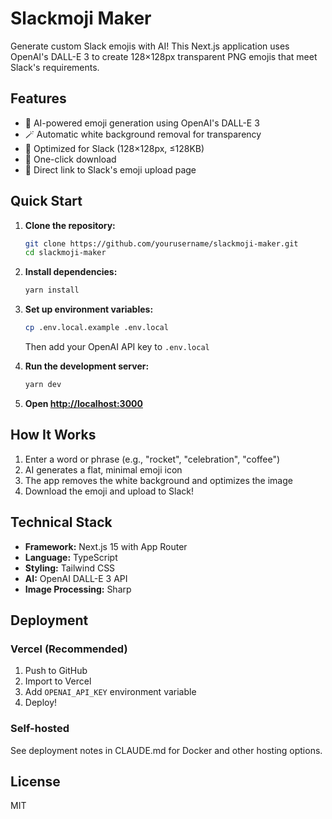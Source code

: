 # Slackmoji Maker

Generate custom Slack emojis with AI! This Next.js application uses OpenAI's DALL-E 3 to create 128×128px transparent PNG emojis that meet Slack's requirements.

## Features

- 🎨 AI-powered emoji generation using OpenAI's DALL-E 3
- 🪄 Automatic white background removal for transparency
- 📏 Optimized for Slack (128×128px, ≤128KB)
- 💾 One-click download
- 🔗 Direct link to Slack's emoji upload page

## Quick Start

1. **Clone the repository:**
   ```bash
   git clone https://github.com/yourusername/slackmoji-maker.git
   cd slackmoji-maker
   ```

2. **Install dependencies:**
   ```bash
   yarn install
   ```

3. **Set up environment variables:**
   ```bash
   cp .env.local.example .env.local
   ```
   Then add your OpenAI API key to `.env.local`

4. **Run the development server:**
   ```bash
   yarn dev
   ```

5. **Open [http://localhost:3000](http://localhost:3000)**

## How It Works

1. Enter a word or phrase (e.g., "rocket", "celebration", "coffee")
2. AI generates a flat, minimal emoji icon
3. The app removes the white background and optimizes the image
4. Download the emoji and upload to Slack!

## Technical Stack

- **Framework:** Next.js 15 with App Router
- **Language:** TypeScript
- **Styling:** Tailwind CSS
- **AI:** OpenAI DALL-E 3 API
- **Image Processing:** Sharp

## Deployment

### Vercel (Recommended)

1. Push to GitHub
2. Import to Vercel
3. Add `OPENAI_API_KEY` environment variable
4. Deploy!

### Self-hosted

See deployment notes in CLAUDE.md for Docker and other hosting options.

## License

MIT